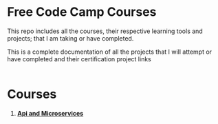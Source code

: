 # Free Code Camp Courses

This repo includes all the courses, their respective learning tools and projects; that I am taking or have completed. <br>

This is a complete documentation of all the projects that I will attempt or have completed and their certification project links <br> <br>

# Courses <br>
1. [**Api and Microservices**](https://github.com/jhamadhav/fcc/api_and_microservices)